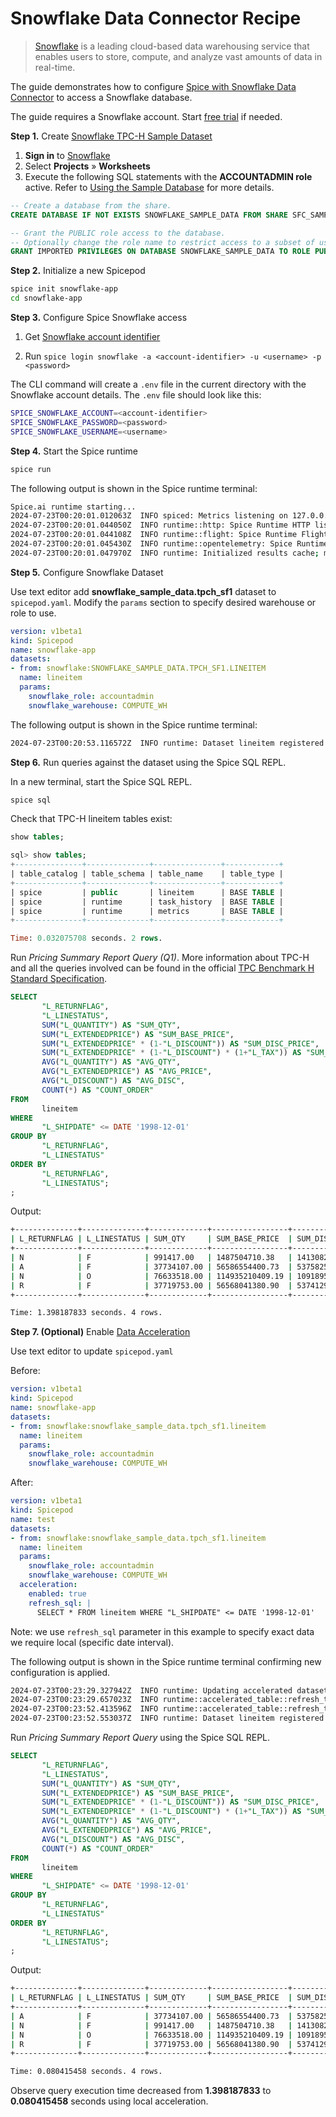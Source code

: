 # Snowflake Data Connector Recipe

>[Snowflake](https://www.snowflake.com/) is a leading cloud-based data warehousing service that enables users to store, compute, and analyze vast amounts of data in real-time.

The guide demonstrates how to configure [Spice with Snowflake Data Connector](https://docs.spiceai.org/data-connectors/snowflake) to access a Snowflake database.

The guide requires a Snowflake account. Start [free trial](https://signup.snowflake.com/) if needed.

**Step 1.** Create [Snowflake TPC-H Sample Dataset](https://docs.snowflake.com/en/user-guide/sample-data-tpch)

1. **Sign in** to [Snowflake](https://app.snowflake.com/)
1. Select **Projects** » **Worksheets**
1. Execute the following SQL statements with the **ACCOUNTADMIN role** active. Refer to [Using the Sample Database](https://docs.snowflake.com/en/user-guide/sample-data-using) for more details.

```sql
-- Create a database from the share.
CREATE DATABASE IF NOT EXISTS SNOWFLAKE_SAMPLE_DATA FROM SHARE SFC_SAMPLES.SAMPLE_DATA;

-- Grant the PUBLIC role access to the database.
-- Optionally change the role name to restrict access to a subset of users.
GRANT IMPORTED PRIVILEGES ON DATABASE SNOWFLAKE_SAMPLE_DATA TO ROLE PUBLIC;
```

**Step 2.** Initialize a new Spicepod

```bash
spice init snowflake-app
cd snowflake-app
```

**Step 3.** Configure Spice Snowflake access

1. Get [Snowflake account identifier](https://docs.snowflake.com/en/user-guide/admin-account-identifier#finding-the-organization-and-account-name-for-an-account)

1. Run `spice login snowflake -a <account-identifier> -u <username> -p <password>`

The CLI command will create a `.env` file in the current directory with the Snowflake account details. The `.env` file should look like this:

```bash
SPICE_SNOWFLAKE_ACCOUNT=<account-identifier>
SPICE_SNOWFLAKE_PASSWORD=<password>
SPICE_SNOWFLAKE_USERNAME=<username>
```

**Step 4.** Start the Spice runtime

```bash
spice run
```

The following output is shown in the Spice runtime terminal:

```bash
Spice.ai runtime starting...
2024-07-23T00:20:01.012063Z  INFO spiced: Metrics listening on 127.0.0.1:9090
2024-07-23T00:20:01.044050Z  INFO runtime::http: Spice Runtime HTTP listening on 127.0.0.1:8090
2024-07-23T00:20:01.044108Z  INFO runtime::flight: Spice Runtime Flight listening on 127.0.0.1:50051
2024-07-23T00:20:01.045430Z  INFO runtime::opentelemetry: Spice Runtime OpenTelemetry listening on 127.0.0.1:50052
2024-07-23T00:20:01.047970Z  INFO runtime: Initialized results cache; max size: 128.00 MiB, item ttl: 1s
```

**Step 5.** Configure Snowflake Dataset

Use text editor add **snowflake_sample_data.tpch_sf1** dataset to `spicepod.yaml`. Modify the `params` section to specify desired warehouse or role to use.

```yaml
version: v1beta1
kind: Spicepod
name: snowflake-app
datasets:
- from: snowflake:SNOWFLAKE_SAMPLE_DATA.TPCH_SF1.LINEITEM
  name: lineitem
  params: 
    snowflake_role: accountadmin
    snowflake_warehouse: COMPUTE_WH
```

The following output is shown in the Spice runtime terminal:

```bash
2024-07-23T00:20:53.116572Z  INFO runtime: Dataset lineitem registered (snowflake:SNOWFLAKE_SAMPLE_DATA.TPCH_SF1.LINEITEM), results cache enabled.
```

**Step 6.** Run queries against the dataset using the Spice SQL REPL.

In a new terminal, start the Spice SQL REPL.

```bash
spice sql
```

Check that TPC-H lineitem tables exist:

```sql
show tables;

sql> show tables;
+---------------+--------------+---------------+------------+
| table_catalog | table_schema | table_name    | table_type |
+---------------+--------------+---------------+------------+
| spice         | public       | lineitem      | BASE TABLE |
| spice         | runtime      | task_history  | BASE TABLE |
| spice         | runtime      | metrics       | BASE TABLE |
+---------------+--------------+---------------+------------+

Time: 0.032075708 seconds. 2 rows.
```

Run *Pricing Summary Report Query (Q1)*. More information about TPC-H and all the queries involved can be found in the official [TPC Benchmark H Standard Specification](https://www.tpc.org/tpc_documents_current_versions/pdf/tpc-h_v2.17.1.pdf).

```sql
SELECT
       "L_RETURNFLAG",
       "L_LINESTATUS",
       SUM("L_QUANTITY") AS "SUM_QTY",
       SUM("L_EXTENDEDPRICE") AS "SUM_BASE_PRICE",
       SUM("L_EXTENDEDPRICE" * (1-"L_DISCOUNT")) AS "SUM_DISC_PRICE",
       SUM("L_EXTENDEDPRICE" * (1-"L_DISCOUNT") * (1+"L_TAX")) AS "SUM_CHARGE",
       AVG("L_QUANTITY") AS "AVG_QTY",
       AVG("L_EXTENDEDPRICE") AS "AVG_PRICE",
       AVG("L_DISCOUNT") AS "AVG_DISC",
       COUNT(*) AS "COUNT_ORDER"
FROM
       lineitem
WHERE
       "L_SHIPDATE" <= DATE '1998-12-01'
GROUP BY
       "L_RETURNFLAG",
       "L_LINESTATUS"
ORDER BY
       "L_RETURNFLAG",
       "L_LINESTATUS";
;
```

Output:

```bash
+--------------+--------------+-------------+-----------------+-------------------+---------------------+-----------+--------------+----------+-------------+
| L_RETURNFLAG | L_LINESTATUS | SUM_QTY     | SUM_BASE_PRICE  | SUM_DISC_PRICE    | SUM_CHARGE          | AVG_QTY   | AVG_PRICE    | AVG_DISC | COUNT_ORDER |
+--------------+--------------+-------------+-----------------+-------------------+---------------------+-----------+--------------+----------+-------------+
| N            | F            | 991417.00   | 1487504710.38   | 1413082168.0541   | 1469649223.194375   | 25.516472 | 38284.467761 | 0.050093 | 38854       |
| A            | F            | 37734107.00 | 56586554400.73  | 53758257134.8700  | 55909065222.827692  | 25.522006 | 38273.129735 | 0.049985 | 1478493     |
| N            | O            | 76633518.00 | 114935210409.19 | 109189591897.4720 | 113561024263.013782 | 25.502020 | 38248.015609 | 0.050000 | 3004998     |
| R            | F            | 37719753.00 | 56568041380.90  | 53741292684.6040  | 55889619119.831932  | 25.505794 | 38250.854626 | 0.050009 | 1478870     |
+--------------+--------------+-------------+-----------------+-------------------+---------------------+-----------+--------------+----------+-------------+

Time: 1.398187833 seconds. 4 rows.
```

**Step 7. (Optional)** Enable [Data Acceleration](https://docs.spiceai.org/data-accelerators)

Use text editor to update `spicepod.yaml`

Before:

```yaml
version: v1beta1
kind: Spicepod
name: snowflake-app
datasets:
- from: snowflake:snowflake_sample_data.tpch_sf1.lineitem
  name: lineitem
  params: 
    snowflake_role: accountadmin
    snowflake_warehouse: COMPUTE_WH
```

After:

```yaml
version: v1beta1
kind: Spicepod
name: test
datasets:
- from: snowflake:snowflake_sample_data.tpch_sf1.lineitem
  name: lineitem
  params: 
    snowflake_role: accountadmin
    snowflake_warehouse: COMPUTE_WH
  acceleration:
    enabled: true
    refresh_sql: |
      SELECT * FROM lineitem WHERE "L_SHIPDATE" <= DATE '1998-12-01'
```

Note: we use `refresh_sql` parameter in this example to specify exact data we require local (specific date interval).

The following output is shown in the Spice runtime terminal confirming new configuration is applied.

```bash
2024-07-23T00:23:29.327942Z  INFO runtime: Updating accelerated dataset lineitem...
2024-07-23T00:23:29.657023Z  INFO runtime::accelerated_table::refresh_task: Loading data for dataset lineitem
2024-07-23T00:23:52.413596Z  INFO runtime::accelerated_table::refresh_task: Loaded 6,001,215 rows (9.46 GiB) for dataset lineitem in 22s 756ms.
2024-07-23T00:23:52.553037Z  INFO runtime: Dataset lineitem registered (snowflake:snowflake_sample_data.tpch_sf1.lineitem), acceleration (arrow), results cache enabled.
```

Run *Pricing Summary Report Query* using the Spice SQL REPL.

```sql
SELECT
       "L_RETURNFLAG",
       "L_LINESTATUS",
       SUM("L_QUANTITY") AS "SUM_QTY",
       SUM("L_EXTENDEDPRICE") AS "SUM_BASE_PRICE",
       SUM("L_EXTENDEDPRICE" * (1-"L_DISCOUNT")) AS "SUM_DISC_PRICE",
       SUM("L_EXTENDEDPRICE" * (1-"L_DISCOUNT") * (1+"L_TAX")) AS "SUM_CHARGE",
       AVG("L_QUANTITY") AS "AVG_QTY",
       AVG("L_EXTENDEDPRICE") AS "AVG_PRICE",
       AVG("L_DISCOUNT") AS "AVG_DISC",
       COUNT(*) AS "COUNT_ORDER"
FROM
       lineitem
WHERE
       "L_SHIPDATE" <= DATE '1998-12-01'
GROUP BY
       "L_RETURNFLAG",
       "L_LINESTATUS"
ORDER BY
       "L_RETURNFLAG",
       "L_LINESTATUS";
;
```

Output:

```bash
+--------------+--------------+-------------+-----------------+-------------------+---------------------+-----------+--------------+----------+-------------+
| L_RETURNFLAG | L_LINESTATUS | SUM_QTY     | SUM_BASE_PRICE  | SUM_DISC_PRICE    | SUM_CHARGE          | AVG_QTY   | AVG_PRICE    | AVG_DISC | COUNT_ORDER |
+--------------+--------------+-------------+-----------------+-------------------+---------------------+-----------+--------------+----------+-------------+
| A            | F            | 37734107.00 | 56586554400.73  | 53758257134.8700  | 55909065222.827692  | 25.522005 | 38273.129734 | 0.049985 | 1478493     |
| N            | F            | 991417.00   | 1487504710.38   | 1413082168.0541   | 1469649223.194375   | 25.516471 | 38284.467760 | 0.050093 | 38854       |
| N            | O            | 76633518.00 | 114935210409.19 | 109189591897.4720 | 113561024263.013782 | 25.502019 | 38248.015609 | 0.050000 | 3004998     |
| R            | F            | 37719753.00 | 56568041380.90  | 53741292684.6040  | 55889619119.831932  | 25.505793 | 38250.854626 | 0.050009 | 1478870     |
+--------------+--------------+-------------+-----------------+-------------------+---------------------+-----------+--------------+----------+-------------+

Time: 0.080415458 seconds. 4 rows.
```

Observe query execution time decreased from **1.398187833** to **0.080415458** seconds using local acceleration.

